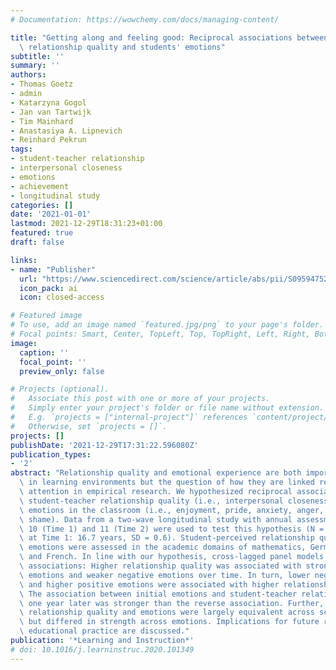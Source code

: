 ```yaml
---
# Documentation: https://wowchemy.com/docs/managing-content/

title: "Getting along and feeling good: Reciprocal associations between student-teacher\
  \ relationship quality and students' emotions"
subtitle: ''
summary: ''
authors:
- Thomas Goetz
- admin
- Katarzyna Gogol
- Jan van Tartwijk
- Tim Mainhard
- Anastasiya A. Lipnevich
- Reinhard Pekrun
tags:
- student-teacher relationship
- interpersonal closeness
- emotions
- achievement
- longitudinal study
categories: []
date: '2021-01-01'
lastmod: 2021-12-29T18:31:23+01:00
featured: true
draft: false

links:
- name: "Publisher"
  url: "https://www.sciencedirect.com/science/article/abs/pii/S0959475219303226"
  icon_pack: ai
  icon: closed-access

# Featured image
# To use, add an image named `featured.jpg/png` to your page's folder.
# Focal points: Smart, Center, TopLeft, Top, TopRight, Left, Right, BottomLeft, Bottom, BottomRight.
image:
  caption: ''
  focal_point: ''
  preview_only: false

# Projects (optional).
#   Associate this post with one or more of your projects.
#   Simply enter your project's folder or file name without extension.
#   E.g. `projects = ["internal-project"]` references `content/project/deep-learning/index.md`.
#   Otherwise, set `projects = []`.
projects: []
publishDate: '2021-12-29T17:31:22.596080Z'
publication_types:
- '2'
abstract: "Relationship quality and emotional experience are both important constructs\
  \ in learning environments but the question of how they are linked requires more\
  \ attention in empirical research. We hypothesized reciprocal associations between\
  \ student-teacher relationship quality (i.e., interpersonal closeness) and students'\
  \ emotions in the classroom (i.e., enjoyment, pride, anxiety, anger, boredom, and\
  \ shame). Data from a two-wave longitudinal study with annual assessments in grade\
  \ 10 (Time 1) and 11 (Time 2) were used to test this hypothesis (N = 535; mean age\
  \ at Time 1: 16.7 years, SD = 0.6). Student-perceived relationship quality and students'\
  \ emotions were assessed in the academic domains of mathematics, German, English,\
  \ and French. In line with our hypothesis, cross-lagged panel models showed reciprocal\
  \ associations: Higher relationship quality was associated with stronger positive\
  \ emotions and weaker negative emotions over time. In turn, lower negative emotions\
  \ and higher positive emotions were associated with higher relationship quality.\
  \ The association between initial emotions and student-teacher relationship quality\
  \ one year later was stronger than the reverse association. Further, the links between\
  \ relationship quality and emotions were largely equivalent across school domains\
  \ but differed in strength across emotions. Implications for future research and\
  \ educational practice are discussed."
publication: '*Learning and Instruction*'
# doi: 10.1016/j.learninstruc.2020.101349
---
```

